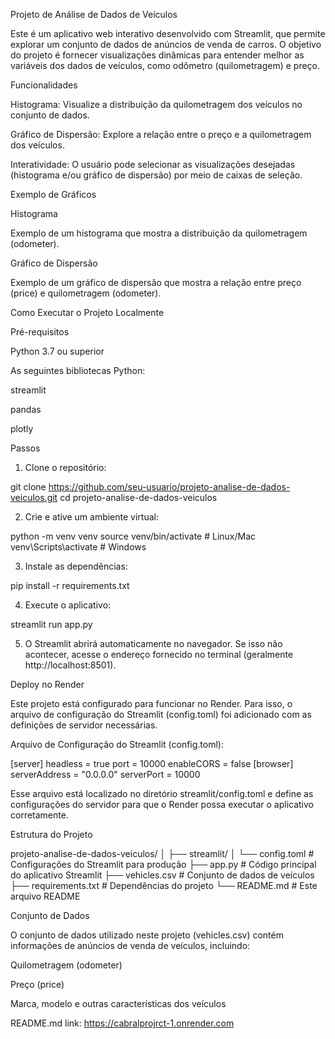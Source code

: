 Projeto de Análise de Dados de Veículos

Este é um aplicativo web interativo desenvolvido com Streamlit, que permite explorar um conjunto de dados de anúncios de venda de carros. O objetivo do projeto é fornecer visualizações dinâmicas para entender melhor as variáveis dos dados de veículos, como odômetro (quilometragem) e preço.

Funcionalidades

Histograma: Visualize a distribuição da quilometragem dos veículos no conjunto de dados.

Gráfico de Dispersão: Explore a relação entre o preço e a quilometragem dos veículos.

Interatividade: O usuário pode selecionar as visualizações desejadas (histograma e/ou gráfico de dispersão) por meio de caixas de seleção.


Exemplo de Gráficos

Histograma

Exemplo de um histograma que mostra a distribuição da quilometragem (odometer).

Gráfico de Dispersão

Exemplo de um gráfico de dispersão que mostra a relação entre preço (price) e quilometragem (odometer).

Como Executar o Projeto Localmente

Pré-requisitos

Python 3.7 ou superior

As seguintes bibliotecas Python:

streamlit

pandas

plotly



Passos

1. Clone o repositório:

git clone https://github.com/seu-usuario/projeto-analise-de-dados-veiculos.git
cd projeto-analise-de-dados-veiculos


2. Crie e ative um ambiente virtual:

python -m venv venv
source venv/bin/activate  # Linux/Mac
venv\Scripts\activate  # Windows


3. Instale as dependências:

pip install -r requirements.txt


4. Execute o aplicativo:

streamlit run app.py


5. O Streamlit abrirá automaticamente no navegador. Se isso não acontecer, acesse o endereço fornecido no terminal (geralmente http://localhost:8501).



Deploy no Render

Este projeto está configurado para funcionar no Render. Para isso, o arquivo de configuração do Streamlit (config.toml) foi adicionado com as definições de servidor necessárias.

Arquivo de Configuração do Streamlit (config.toml):

[server]
headless = true
port = 10000
enableCORS = false
[browser]
serverAddress = "0.0.0.0"
serverPort = 10000

Esse arquivo está localizado no diretório streamlit/config.toml e define as configurações do servidor para que o Render possa executar o aplicativo corretamente.

Estrutura do Projeto

projeto-analise-de-dados-veiculos/
│
├── streamlit/
│   └── config.toml       # Configurações do Streamlit para produção
├── app.py                # Código principal do aplicativo Streamlit
├── vehicles.csv          # Conjunto de dados de veículos
├── requirements.txt      # Dependências do projeto
└── README.md             # Este arquivo README

Conjunto de Dados

O conjunto de dados utilizado neste projeto (vehicles.csv) contém informações de anúncios de venda de veículos, incluindo:

Quilometragem (odometer)

Preço (price)

Marca, modelo e outras características dos veículos

README.md link:
https://cabralprojrct-1.onrender.com
